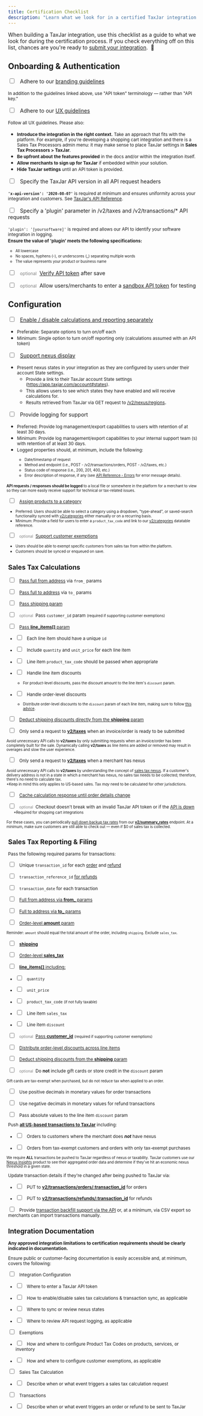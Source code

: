 ```yaml
---
title: Certification Checklist
description: "Learn what we look for in a certified TaxJar integration."
---
```


When building a TaxJar integration, use this checklist as a guide to what we look for during the certification process. If you check everything off on this list, chances are you're ready to [submit your integration](/integrations/submit/).&nbsp;&nbsp;🎉

## Onboarding & Authentication

<label><input type="checkbox">&nbsp;&nbsp; Adhere to our [branding guidelines](/integrations/onboarding/#section-branding-guidelines)</label>

<ul style="list-style-type: none; margin-left: -1.5rem">
  <li><small>In addition to the guidelines linked above, use "API token" terminology &mdash; rather than "API key."</small></li>
</ul>

<label><input type="checkbox">&nbsp;&nbsp; Adhere to our [UX guidelines](/integrations/authentication/#section-ux-guidelines)</label>

<ul style="list-style-type: none; margin-left: -1.5rem">
  <li><small>Follow all UX guidelines. Please also:</small></li>
</ul>

- <small>**Introduce the integration in the right context.** Take an approach that fits with the platform. For example, if you're developing a shopping cart integration and there is a Sales Tax Processors admin menu: it may make sense to place TaxJar settings in **Sales Tax Processors > TaxJar**.</small>
- <small>**Be upfront about the features provided** in the docs and/or within the integration itself.</small>
- <small>**Allow merchants to sign up for TaxJar** if embedded within your solution.</small>
- <small>**Hide TaxJar settings** until an API token is provided.</small>

<label><input type="checkbox">&nbsp;&nbsp; Specify the TaxJar API version in all API request headers</label>
<ul style="list-style-type: none; margin-left: -1.5rem">
  <li><small><strong><code>'x-api-version': '2020-08-07'</code></strong> is required at minimum and ensures uniformity across your integration and customers. See <a href="/api/reference/#api-version">TaxJar's API Reference</a>.</small></li>
</ul>

<label><input type="checkbox">&nbsp;&nbsp; Specify a 'plugin' parameter in /v2/taxes and /v2/transactions/* API requests</label>
<ul style="list-style-type: none; margin-left: -1.5rem">
  <li><small><code>'plugin': '[yoursoftware]'</code> is required and allows our API to identify your software integration in logging.</small></li>
  <li><small><strong>Ensure the value of 'plugin' meets the following specifications:</strong>
    <ul>
      <li><small>All lowercase</small></li>
      <li><small>No spaces, hyphens (-), or underscores (_) separating multiple words</small></li>
      <li><small>The value represents your product or business name</small></li>
    </ul>
  </small></li>
</ul>

<label><input type="checkbox">&nbsp;&nbsp; <small style="color: grey">optional</small>&nbsp; [Verify API token](/integrations/authentication/#section-api-guidelines) after save</label>

<label><input type="checkbox">&nbsp;&nbsp; <small style="color: grey">optional</small>&nbsp; Allow users/merchants to enter a [sandbox API token](/integrations/testing/#section-sandbox-environment) for testing</label>

## Configuration

<label><input type="checkbox">&nbsp;&nbsp; [Enable / disable calculations and reporting separately](/integrations/sales-tax-reporting/#section-ux-guidelines)</label>

- <small>Preferable: Separate options to turn on/off each</small>
- <small>Minimum: Single option to turn on/off reporting only (calculations assumed with an API token)</small>


<label><input type="checkbox">&nbsp;&nbsp; [Support nexus display](/integrations/sales-tax-calculations/#section-nexus-addresses)</label>

- <small>Present nexus states in your integration as they are configured by users under their account State settings.</small>
  - <small>Provide a link to their TaxJar account State settings (https://app.taxjar.com/account#states).</small>
  - <small>This allows users to see which states they have enabled and will receive calculations for.</small>
  - <small>Results retrieved from TaxJar via GET request to [/v2/nexus/regions](/api/reference/#nexus)</small>.

<label><input type="checkbox">&nbsp;&nbsp; Provide logging for support</label>

- <small>Preferred: Provide log management/export capabilities to users with retention of at least 30 days.</small>
- <small>Minimum: Provide log management/export capabilities to your internal support team (s) with retention of at least 30 days.</small>
- <small>Logged properties should, at minimum, include the following:
  - <small>Date/timestamp of request</small>
  - <small>Method and endpoint (i.e., POST - /v2/transactions/orders, POST - /v2/taxes, etc.)</small>
  - <small>Status code of response (i.e., 200, 201, 400, etc.)</small>
  - <small>Error description of response, if any (see [API Reference - Errors](/api/reference/#errors) for error message details).</small>

<ul style="list-style-type: none; margin-left: -1.5rem">
  <li><small><strong>API requests / responses should be logged</strong> to a local file or somewhere in the platform for a merchant to view so they can more easily receive support for technical or tax-related issues.</small></li>
</ul>

<label><input type="checkbox">&nbsp;&nbsp; [Assign products to a category](/integrations/sales-tax-calculations/#section-product-exemptions)</label>

- <small>Preferred: Users should be able to select a category using a dropdown, "type-ahead", or saved-search functionality synced with [v2/categories](/api/reference/#categories) either manually or on a recurring basis.</small>
- <small>Minimum: Provide a field for users to enter a `product_tax_code` and link to our [v2/categories](/api/reference/#categories) datatable reference.</small>

<label><input type="checkbox">&nbsp;&nbsp; <small style="color: grey">optional</small>&nbsp; [Support customer exemptions](/integrations/sales-tax-calculations/#section-customer-exemptions)</label>

- <small>Users should be able to exempt specific customers from sales tax from within the platform.</small>
- <small>Customers should be synced or enqueued on save.</small>

## Sales Tax Calculations

<label><input type="checkbox">&nbsp;&nbsp; [Pass full from address](/integrations/sales-tax-calculations/#section-from-address) via `from_` params</label>

<label><input type="checkbox">&nbsp;&nbsp; [Pass full to address](/integrations/sales-tax-calculations/#section-to-address) via `to_` params</label>

<label><input type="checkbox">&nbsp;&nbsp; [Pass shipping param](/integrations/sales-tax-calculations/#section-shipping)</label>

<label><input type="checkbox">&nbsp;&nbsp; <small style="color: grey">optional</small>&nbsp; Pass `customer_id` param <small>(required if supporting customer exemptions)</small></label>

<label><input type="checkbox">&nbsp;&nbsp; [Pass **line_items[]** param](/integrations/sales-tax-calculations/#section-line-items)</label>

- <label><input type="checkbox">&nbsp;&nbsp; Each line item should have a unique `id`</label>

- <label><input type="checkbox">&nbsp;&nbsp; Include `quantity` and `unit_price` for each line item</label>

- <label><input type="checkbox">&nbsp;&nbsp; Line item `product_tax_code` should be passed when appropriate</label>

- <label><input type="checkbox">&nbsp;&nbsp; Handle line item discounts</label>
  - <small>For product-level discounts, pass the discount amount to the line item's `discount` param.</small>

- <label><input type="checkbox">&nbsp;&nbsp; Handle order-level discounts</label>
  - <small>Distribute order-level discounts to the `discount` param of each line item, making sure to follow [this advice](/integrations/sales-tax-calculations/#section-line-items).</small>

<label><input type="checkbox">&nbsp;&nbsp; [Deduct shipping discounts directly from the **shipping** param](/integrations/sales-tax-calculations/#section-shipping)</label>

<label><input type="checkbox">&nbsp;&nbsp; Only send a request to [**v2/taxes**](/api/reference/#taxes) when an invoice/order is ready to be submitted</label>

<ul style="list-style-type: none; margin-left: -1.5rem">
  <li><small>Avoid unnecessary API calls to <strong>v2/taxes</strong> by only submitting requests when an invoice/order has been completely built for the sale. Dynamically calling <strong>v2/taxes</strong> as line items are added or removed may result in overages and slow the user experience.</small></li>
</ul>

<label><input type="checkbox">&nbsp;&nbsp; Only send a request to [**v2/taxes**](/api/reference/#taxes) when a merchant has nexus</label>

<ul style="list-style-type: none; margin-left: -1.5rem">
  <li><small>Avoid unnecessary API calls to <strong>v2/taxes</strong> by understanding the concept of <a href="https://blog.taxjar.com/sales-tax-nexus-definition/" target=_blank>sales tax nexus</a>. If a customer's delivery address is not in a state in which a merchant has nexus, no sales tax needs to be collected; therefore, there's no need to calculate tax. </small><br><small>*Keep in mind this only applies to US-based sales. Tax <i>may</i> need to be calculated for other jurisdictions.</small></li>
</ul>

<label><input type="checkbox">&nbsp;&nbsp; [Cache calculation response until order details change](/integrations/sales-tax-calculations/#section-api-guidelines)</label>

<label><input type="checkbox">&nbsp;&nbsp; <small style="color: grey">optional</small>&nbsp; Checkout doesn't break with an invalid TaxJar API token or if the <a href="https://status.taxjar.com/" target=_blank>API is down</a></label><br>&emsp;&nbsp;<small>*Required for shopping cart integrations</small>

<ul style="list-style-type: none; margin-left: -1.5rem">
  <li><small>For these cases, you can periodically <a href="/integrations/sales-tax-calculations/#section-api-guidelines">pull down backup tax rates</a> from our <strong><a href="/api/reference/#summarized-rates">v2/summary_rates</a></strong> endpoint. At a minimum, make sure customers are still able to check out &mdash; even if $0 of sales tax is collected.</small></li>
</ul>

## Sales Tax Reporting & Filing

Pass the following required params for transactions:

<label><input type="checkbox">&nbsp;&nbsp; Unique `transaction_id` for each [order](/integrations/sales-tax-reporting/#section-order-transactions) and [refund](/integrations/sales-tax-reporting/#section-refund-transactions)</label>

<label><input type="checkbox">&nbsp;&nbsp; `transaction_reference_id` [for refunds](/integrations/sales-tax-reporting/#section-refund-transactions)</label>

<label><input type="checkbox">&nbsp;&nbsp; `transaction_date` for each transaction</label>

<label><input type="checkbox">&nbsp;&nbsp; [Full from address via **from_** params](/integrations/sales-tax-reporting/#section-from-and-to-address)</label>

<label><input type="checkbox">&nbsp;&nbsp; [Full to address via **to_** params](/integrations/sales-tax-reporting/#section-from-and-to-address)</label>

<label><input type="checkbox">&nbsp;&nbsp; [Order-level **amount** param](/integrations/sales-tax-reporting/#section-amount-shipping-and-sales-tax)</label>
<ul style="list-style-type: none; margin-left: -1.5rem">
  <li><small>Reminder: <code>amount</code> should equal the total amount of the order, including <code>shipping</code>. Exclude <code>sales_tax</code>.</small></li>
</ul>

<label><input type="checkbox">&nbsp;&nbsp; [**shipping**](/integrations/sales-tax-reporting/#section-amount-shipping-and-sales-tax)</label>

<label><input type="checkbox">&nbsp;&nbsp; [Order-level **sales_tax**](/integrations/sales-tax-reporting/#section-amount-shipping-and-sales-tax)</label>

<label><input type="checkbox">&nbsp;&nbsp; [**line_items[]** including:](/integrations/sales-tax-reporting/#section-line-items)</label>

  - <label><input type="checkbox">&nbsp;&nbsp; `quantity`</label>

  - <label><input type="checkbox">&nbsp;&nbsp; `unit_price`</label>

  - <label><input type="checkbox">&nbsp;&nbsp; `product_tax_code` <small>(if not fully taxable)</small></label>

  - <label><input type="checkbox">&nbsp;&nbsp; Line item `sales_tax`</label>

  - <label><input type="checkbox">&nbsp;&nbsp; Line item `discount`</label>

<label><input type="checkbox">&nbsp;&nbsp; <small style="color: grey">optional</small>&nbsp; [Pass **customer_id**](/integrations/sales-tax-calculations/#section-customer-exemptions)&nbsp;<small>(required if supporting customer exemptions)</small></label>

<label><input type="checkbox">&nbsp;&nbsp; [Distribute order-level discounts across line items](/integrations/sales-tax-reporting/#section-line-items)</label>

<label><input type="checkbox">&nbsp;&nbsp; [Deduct shipping discounts from the **shipping** param](/integrations/sales-tax-reporting/#section-shipping-discounts)</label>

<label><input type="checkbox">&nbsp;&nbsp; <small style="color: grey">optional</small>&nbsp; Do **not** include gift cards or store credit in the `discount` param</label>

<ul style="list-style-type: none; margin-left: -1.5rem">
  <li><small>Gift cards are tax-exempt when purchased, but do not reduce tax when applied to an order.</small></li>
</ul>

<label><input type="checkbox">&nbsp;&nbsp; Use positive decimals in monetary values for order transactions</label>

<label><input type="checkbox">&nbsp;&nbsp; Use negative decimals in monetary values for refund transactions</label>

<label><input type="checkbox">&nbsp;&nbsp; Pass absolute values to the line item `discount` param</label>

Push [**all US-based transactions to TaxJar**](/integrations/sales-tax-reporting/#section-order-transactions) including:

- <label><input type="checkbox">&nbsp;&nbsp; Orders to customers where the merchant does **_not_** have nexus</label>

- <label><input type="checkbox">&nbsp;&nbsp; Orders from tax-exempt customers and orders with only tax-exempt purchases</label>

<ul style="list-style-type: none; margin-left: -1.5rem">
  <li><small>We require <strong>ALL</strong> transactions be pushed to TaxJar regardless of nexus or taxability. TaxJar customers use our <a href="https://www.taxjar.com/product/nexus-insights" target="_blank">Nexus Insights</a> product to see their aggregated order data and determine if they've hit an economic nexus threshold in a given state.</small></li>
</ul>

Update transaction details if they're changed after being pushed to TaxJar via:

- <label><input type="checkbox">&nbsp;&nbsp; PUT to [**v2/transactions/orders/:transaction_id**](/api/reference/#put-update-an-order-transaction) for orders</label>

- <label><input type="checkbox">&nbsp;&nbsp; PUT to [**v2/transactions/refunds/:transaction_id**](/api/reference/#put-update-a-refund-transaction) for refunds</label>

<label><input type="checkbox">&nbsp;&nbsp; Provide [transaction backfill support via the API](/integrations/sales-tax-reporting/#section-backfilling-transactions) or, at a minimum, via CSV export so merchants can import transactions manually.</label>

## Integration Documentation

<strong>Any approved integration limitations to certification requirements should be clearly indicated in documentation.</strong>

Ensure public or customer-facing documentation is easily accessible and, at minimum, covers the following:

<label><input type="checkbox">&nbsp;&nbsp; Integration Configuration</label>

- <label><input type="checkbox">&nbsp;&nbsp; Where to enter a TaxJar API token</label>

- <label><input type="checkbox">&nbsp;&nbsp; How to enable/disable sales tax calculations &amp; transaction sync, as applicable</label>

- <label><input type="checkbox">&nbsp;&nbsp; Where to sync or review nexus states</label>

- <label><input type="checkbox">&nbsp;&nbsp; Where to review API request logging, as applicable</label>

<label><input type="checkbox">&nbsp;&nbsp; Exemptions</label>

- <label><input type="checkbox">&nbsp;&nbsp; How and where to configure Product Tax Codes on products, services, or inventory</label>

- <label><input type="checkbox">&nbsp;&nbsp; How and where to configure customer exemptions, as applicable</label>

<label><input type="checkbox">&nbsp;&nbsp; Sales Tax Calculation</label>

- <label><input type="checkbox">&nbsp;&nbsp; Describe when or what event triggers a sales tax calculation request</label>

<label><input type="checkbox">&nbsp;&nbsp; Transactions</label>

- <label><input type="checkbox">&nbsp;&nbsp; Describe when or what event triggers an order or refund to be sent to TaxJar</label>
